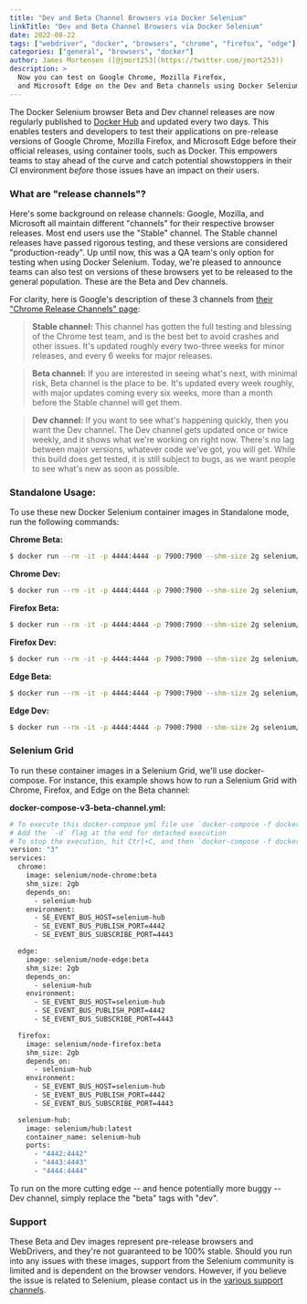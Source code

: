 ```yaml
---
title: "Dev and Beta Channel Browsers via Docker Selenium"
linkTitle: "Dev and Beta Channel Browsers via Docker Selenium"
date: 2022-08-22
tags: ["webdriver", "docker", "browsers", "chrome", "firefox", "edge"]
categories: ["general", "browsers", "docker"]
author: James Mortensen ([@jmort253](https://twitter.com/jmort253))
description: >
  Now you can test on Google Chrome, Mozilla Firefox, 
  and Microsoft Edge on the Dev and Beta channels using Docker Selenium
---
```


The Docker Selenium browser Beta and Dev channel releases are now regularly published to [Docker Hub](https://hub.docker.com/u/selenium) and updated every two days. This enables testers and developers to test their applications on pre-release versions of Google Chrome, Mozilla Firefox, and Microsoft Edge before their official releases, using container tools, such as Docker. This empowers teams to stay ahead of the curve and catch potential showstoppers in their CI environment _before_ those issues have an impact on their users.

### What are "release channels"?

Here's some background on release channels: Google, Mozilla, and Microsoft all maintain different "channels" for their respective browser releases. Most end users use the "Stable" channel. The Stable channel releases have passed rigorous testing, and these versions are considered "production-ready". Up until now, this was a QA team's only option for testing when using Docker Selenium. Today, we're pleased to announce teams can also test on versions of these browsers yet to be released to the general population. These are the Beta and Dev channels.

For clarity, here is Google's description of these 3 channels from [their "Chrome Release Channels" page](https://www.chromium.org/getting-involved/dev-channel/):

> **Stable channel:** This channel has gotten the full testing and blessing of the Chrome test team, and is the best bet to avoid crashes and other issues. It's updated roughly every two-three weeks for minor releases, and every 6 weeks for major releases.

> **Beta channel:** If you are interested in seeing what's next, with minimal risk, Beta channel is the place to be. It's updated every week roughly, with major updates coming every six weeks, more than a month before the Stable channel will get them.

> **Dev channel:** If you want to see what's happening quickly, then you want the Dev channel. The Dev channel gets updated once or twice weekly, and it shows what we're working on right now. There's no lag between major versions, whatever code we've got, you will get. While this build does get tested, it is still subject to bugs, as we want people to see what's new as soon as possible.


### Standalone Usage:

To use these new Docker Selenium container images in Standalone mode, run the following commands:

**Chrome Beta:**

```bash
$ docker run --rm -it -p 4444:4444 -p 7900:7900 --shm-size 2g selenium/standalone-chrome:beta
```

**Chrome Dev:**

```bash
$ docker run --rm -it -p 4444:4444 -p 7900:7900 --shm-size 2g selenium/standalone-chrome:dev
```

**Firefox Beta:**

```bash
$ docker run --rm -it -p 4444:4444 -p 7900:7900 --shm-size 2g selenium/standalone-firefox:beta
```

**Firefox Dev:**

```bash
$ docker run --rm -it -p 4444:4444 -p 7900:7900 --shm-size 2g selenium/standalone-firefox:dev
```

**Edge Beta:**

```bash
$ docker run --rm -it -p 4444:4444 -p 7900:7900 --shm-size 2g selenium/standalone-edge:beta
```

**Edge Dev:**

```bash
$ docker run --rm -it -p 4444:4444 -p 7900:7900 --shm-size 2g selenium/standalone-edge:dev
```

### Selenium Grid

To run these container images in a Selenium Grid, we'll use docker-compose. For instance, this example shows how to run a Selenium Grid with Chrome, Firefox, and Edge on the Beta channel:

**docker-compose-v3-beta-channel.yml:**
```bash
# To execute this docker-compose yml file use `docker-compose -f docker-compose-v3-beta-channel.yml up`
# Add the `-d` flag at the end for detached execution
# To stop the execution, hit Ctrl+C, and then `docker-compose -f docker-compose-v3-beta-channel.yml down`
version: "3"
services:
  chrome:
    image: selenium/node-chrome:beta
    shm_size: 2gb
    depends_on:
      - selenium-hub
    environment:
      - SE_EVENT_BUS_HOST=selenium-hub
      - SE_EVENT_BUS_PUBLISH_PORT=4442
      - SE_EVENT_BUS_SUBSCRIBE_PORT=4443

  edge:
    image: selenium/node-edge:beta
    shm_size: 2gb
    depends_on:
      - selenium-hub
    environment:
      - SE_EVENT_BUS_HOST=selenium-hub
      - SE_EVENT_BUS_PUBLISH_PORT=4442
      - SE_EVENT_BUS_SUBSCRIBE_PORT=4443

  firefox:
    image: selenium/node-firefox:beta
    shm_size: 2gb
    depends_on:
      - selenium-hub
    environment:
      - SE_EVENT_BUS_HOST=selenium-hub
      - SE_EVENT_BUS_PUBLISH_PORT=4442
      - SE_EVENT_BUS_SUBSCRIBE_PORT=4443

  selenium-hub:
    image: selenium/hub:latest
    container_name: selenium-hub
    ports:
      - "4442:4442"
      - "4443:4443"
      - "4444:4444"
```

To run on the more cutting edge -- and hence potentially more buggy -- Dev channel, simply replace the "beta" tags with "dev".

### Support

These Beta and Dev images represent pre-release browsers and WebDrivers, and they're not guaranteed to be 100% stable. Should you run into any issues with these images, support from the Selenium community is limited and is dependent on the browser vendors. However, if you believe the issue is related to Selenium, please contact us in the [various support channels](/support/).
